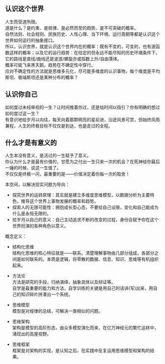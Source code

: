 ## 认识这个世界
人生而受道所限。  
道是什么？是约束、是规律、是必然而至的趋势、是不可突破的概率。    
自然法则、社会规则、民族历史、人性心理、当下环境、运行周期等都是认识这个世界如何运行的抽象接口。  
所以，认识世界，就是认识这个世界内在的概率：既有不变的，可变的，也有波函数这样的概率；以及它的运行趋势：在给定的但永远不能尽知的历史环境条件下，它的路线是直线/曲线还是波浪/螺旋亦或指数上升/自由落体。    
概率可能飞来黑天鹅，趋势在不确定性中穿行。  
应对不确定性的方法就是思维多元化，尽可能多维度的认识事物，每个维度是平均斯坦、极端斯坦还是某种分布的概率？  

## 认识你自己 
如何度过未经审视的一生？让时间推着你过，还是给时间以指引？你有明确的想过如何度过这一生？    
有意识地给岁月以向往，每天向着那颗明亮的星前进，沿途风景可赏，但始终风雨兼程，人生的终极目标不仅仅是到达，也是走过的全程。  

## 什么才是有意义的
人生本没有意义，是活过的一生赋予了意义。  
你认为什么才是最有价值的，甘愿为之付出一生只来一次的机会？在死神给你最后一锤的时候，说这一生值了。  
不仅仅是终极一问，最重要的是——价值决定着你每一次的取舍！    


本空间，以解决现实问题为导向：  

- 探究世界的运转原理：其实就是建立多维度思维模型，以数据分析为主要特色，推导这个世界上事物发展的概率和趋势。    
- 探索人的无限可能性：拥抱成长型心态，不要给自己设限，变化和自己能成为什么是永恒无限的。      
- 给岁月以自己的意义：自己主动追求不断的改变的过程，身份会赋予你在这个世界扮演的各种角色以意义。   



概念定义：

- 结构化思维  
结构化思维的核心特征就是——联系。清楚理解事物由几部分组成，各部分之间是如何联系的。本质是逻辑，将零散的数据、信息、知识、思维等有机组织起来。

- 方法论  
方法是研究的手段，归纳演绎、抽象具体以及辩证等。   
自学是最重要的能力和方法，自学训练的关键是用自己的话讲(写)出来，用自己的知识碎片拼凑出一个系统。     

- 思维模型  
模型是对规律的总结，可解决一类相似的问题。

- 思维架构  
架构是模型的高阶形态，由众多模型演化而来，在亿万神经元的繁忙运转中，涌现出的高屋视野。

- 思维框架  
框架是对架构的实现，是认知之后，在实践中反复运用思维模型和架构的结果。